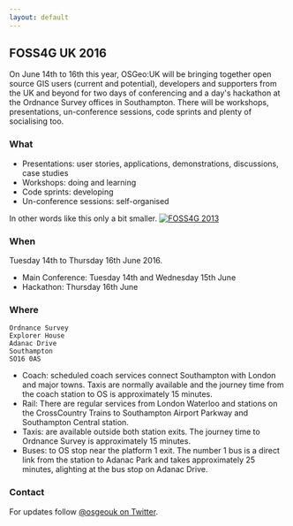 ```yaml
---
layout: default
---
```

## FOSS4G UK 2016

On June 14th to 16th this year, OSGeo:UK will be bringing together open source GIS users (current and potential), developers and supporters from the UK and beyond for two days of conferencing and a day's hackathon at the Ordnance Survey offices in Southampton. There will be workshops, presentations, un-conference sessions, code sprints and plenty of socialising too.

### What
* Presentations: user stories, applications, demonstrations, discussions, case studies
* Workshops: doing and learning
* Code sprints: developing
* Un-conference sessions: self-organised

In other words like this only a bit smaller.
[![FOSS4G 2013](https://farm4.staticflickr.com/3701/9904213276_5878810d5b_b.jpg)](https://www.flickr.com/photos/spacedman/9904213276/in/pool-foss4g/"Banner")

### When

Tuesday 14th to Thursday 16th June 2016.
* Main Conference: Tuesday 14th and Wednesday 15th June
* Hackathon: Thursday 16th June

### Where

    Ordnance Survey
    Explorer House
    Adanac Drive
    Southampton
    SO16 0AS
    
* Coach: scheduled coach services connect Southampton with London and major towns. Taxis are normally available and the journey time from the coach station to OS is approximately 15 minutes.
* Rail: There are regular services from London Waterloo and stations on the CrossCountry Trains to Southampton Airport Parkway and Southampton Central station.
* Taxis: are available outside both station exits. The journey time to Ordnance Survey is approximately 15 minutes.
* Buses: to OS stop near the platform 1 exit. The number 1 bus is a direct link from the station to Adanac Park and takes approximately 25 minutes, alighting at the bus stop on Adanac Drive.

### Contact

For updates follow [@osgeouk on Twitter](https://twitter.com/osgeouk).

